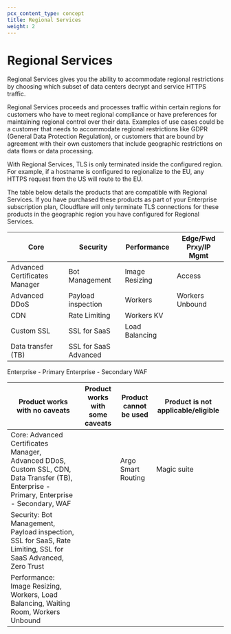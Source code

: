 ```yaml
---
pcx_content_type: concept
title: Regional Services
weight: 2
---
```


# Regional Services

Regional Services gives you the ability to accommodate regional restrictions by choosing which subset of data centers decrypt and service HTTPS traffic.

Regional Services proceeds and processes traffic within certain regions for customers who have to meet regional compliance or have preferences for maintaining regional control over their data. Examples of use cases could be a customer that needs to accommodate regional restrictions like GDPR (General Data Protection Regulation), or customers that are bound by agreement with their own customers that include geographic restrictions on data flows or data processing.

With Regional Services, TLS is only terminated inside the configured region. For example, if a hostname is configured to regionalize to the EU, any HTTPS request from the US will route to the EU. 

The table below details the products that are compatible with Regional Services. If you have purchased these products as part of your Enterprise subscription plan, Cloudflare will only terminate TLS connections for these products in the geographic region you have configured for Regional Services.

Core | Security | Performance | Edge/Fwd Prxy/IP Mgmt
---|---|---|---
Advanced Certificates Manager | Bot Management | Image Resizing | Access
Advanced DDoS | Payload inspection | Workers | Workers Unbound 
CDN | Rate Limiting | Workers KV
Custom SSL | SSL for SaaS | Load Balancing 
Data transfer (TB) | 	SSL for SaaS Advanced 
Enterprise - Primary 
Enterprise - Secondary 
WAF 


Product works with no caveats | Product works with some caveats| Product cannot be used | Product is not applicable/eligible
---|---|---|---
Core: Advanced Certificates Manager, Advanced DDoS, Custom SSL, CDN, Data Transfer (TB), Enterprise - Primary, Enterprise - Secondary, WAF | | Argo Smart Routing | Magic suite 
Security: Bot Management, Payload inspection, SSL for SaaS, Rate Limiting, SSL for SaaS Advanced, Zero Trust | 
Performance: Image Resizing, Workers, Load Balancing, Waiting Room, Workers Unbound | 
